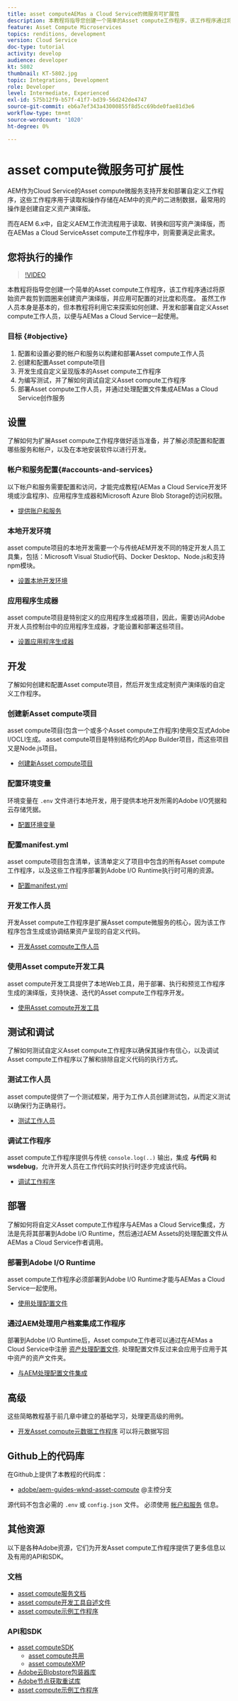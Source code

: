 ```yaml
---
title: asset computeAEMas a Cloud Service的微服务可扩展性
description: 本教程将指导您创建一个简单的Asset compute工作程序，该工作程序通过将原始资产裁剪到圆圈来创建资产演绎版，并应用可配置的对比度和亮度。 虽然工作人员本身是基本的，但本教程将利用它来探索如何创建、开发和部署自定义Asset compute工作人员，以便与AEMas a Cloud Service一起使用。
feature: Asset Compute Microservices
topics: renditions, development
version: Cloud Service
doc-type: tutorial
activity: develop
audience: developer
kt: 5802
thumbnail: KT-5802.jpg
topic: Integrations, Development
role: Developer
level: Intermediate, Experienced
exl-id: 575b12f9-b57f-41f7-bd39-56d242de4747
source-git-commit: eb6a7ef343a43000855f8d5cc69bde0fae81d3e6
workflow-type: tm+mt
source-wordcount: '1020'
ht-degree: 0%

---
```


# asset compute微服务可扩展性

AEM作为Cloud Service的Asset compute微服务支持开发和部署自定义工作程序，这些工作程序用于读取和操作存储在AEM中的资产的二进制数据，最常用的操作是创建自定义资产演绎版。

而在AEM 6.x中，自定义AEM工作流流程用于读取、转换和回写资产演绎版，而在AEMas a Cloud ServiceAsset compute工作程序中，则需要满足此需求。

## 您将执行的操作

>[!VIDEO](https://video.tv.adobe.com/v/40965?quality=12&learn=on)

本教程将指导您创建一个简单的Asset compute工作程序，该工作程序通过将原始资产裁剪到圆圈来创建资产演绎版，并应用可配置的对比度和亮度。 虽然工作人员本身是基本的，但本教程将利用它来探索如何创建、开发和部署自定义Asset compute工作人员，以便与AEMas a Cloud Service一起使用。

### 目标 {#objective}

1. 配置和设置必要的帐户和服务以构建和部署Asset compute工作人员
1. 创建和配置Asset compute项目
1. 开发生成自定义呈现版本的Asset compute工作程序
1. 为编写测试，并了解如何调试自定义Asset compute工作程序
1. 部署Asset compute工作人员，并通过处理配置文件集成AEMas a Cloud Service创作服务

## 设置

了解如何为扩展Asset compute工作程序做好适当准备，并了解必须配置和配置哪些服务和帐户，以及在本地安装软件以进行开发。

### 帐户和服务配置{#accounts-and-services}

以下帐户和服务需要配置和访问，才能完成教程(AEMas a Cloud Service开发环境或沙盒程序)、应用程序生成器和Microsoft Azure Blob Storage的访问权限。

+ [提供账户和服务](./set-up/accounts-and-services.md)

### 本地开发环境

asset compute项目的本地开发需要一个与传统AEM开发不同的特定开发人员工具集，包括：Microsoft Visual Studio代码、Docker Desktop、Node.js和支持npm模块。

+ [设置本地开发环境](./set-up/development-environment.md)

### 应用程序生成器

asset compute项目是特别定义的应用程序生成器项目，因此，需要访问Adobe开发人员控制台中的应用程序生成器，才能设置和部署这些项目。

+ [设置应用程序生成器](./set-up/app-builder.md)

## 开发

了解如何创建和配置Asset compute项目，然后开发生成定制资产演绎版的自定义工作程序。

### 创建新Asset compute项目

asset compute项目(包含一个或多个Asset compute工作程序)使用交互式Adobe I/OCLI生成。 asset compute项目是特别结构化的App Builder项目，而这些项目又是Node.js项目。

+ [创建新Asset compute项目](./develop/project.md)

### 配置环境变量

环境变量在 `.env` 文件进行本地开发，用于提供本地开发所需的Adobe I/O凭据和云存储凭据。

+ [配置环境变量](./develop/environment-variables.md)

### 配置manifest.yml

asset compute项目包含清单，该清单定义了项目中包含的所有Asset compute工作程序，以及这些工作程序部署到Adobe I/O Runtime执行时可用的资源。

+ [配置manifest.yml](./develop/manifest.md)

### 开发工作人员

开发Asset compute工作程序是扩展Asset compute微服务的核心，因为该工作程序包含生成或协调结果资产呈现的自定义代码。

+ [开发Asset compute工作人员](./develop/worker.md)

### 使用Asset compute开发工具

asset compute开发工具提供了本地Web工具，用于部署、执行和预览工作程序生成的演绎版，支持快速、迭代的Asset compute工作程序开发。

+ [使用Asset compute开发工具](./develop/development-tool.md)

## 测试和调试

了解如何测试自定义Asset compute工作程序以确保其操作有信心，以及调试Asset compute工作程序以了解和排除自定义代码的执行方式。

### 测试工作人员

asset compute提供了一个测试框架，用于为工作人员创建测试包，从而定义测试以确保行为正确易行。

+ [测试工作人员](./test-debug/test.md)

### 调试工作程序

asset compute工作程序提供与传统 `console.log(..)` 输出，集成 __与代码__ 和  __wsdebug__，允许开发人员在工作代码实时执行时逐步完成该代码。

+ [调试工作程序](./test-debug/debug.md)

## 部署

了解如何将自定义Asset compute工作程序与AEMas a Cloud Service集成，方法是先将其部署到Adobe I/O Runtime，然后通过AEM Assets的处理配置文件从AEMas a Cloud Service作者调用。

### 部署到Adobe I/O Runtime

asset compute工作程序必须部署到Adobe I/O Runtime才能与AEMas a Cloud Service一起使用。

+ [使用处理配置文件](./deploy/runtime.md)

### 通过AEM处理用户档案集成工作程序

部署到Adobe I/O Runtime后，Asset compute工作者可以通过在AEMas a Cloud Service中注册 [资产处理配置文件](../../assets/configuring/processing-profiles.md). 处理配置文件反过来会应用于应用于其中资产的资产文件夹。

+ [与AEM处理配置文件集成](./deploy/processing-profiles.md)

## 高级

这些简略教程基于前几章中建立的基础学习，处理更高级的用例。

+ [开发Asset compute元数据工作程序](./advanced/metadata.md) 可以将元数据写回

## Github上的代码库

在Github上提供了本教程的代码库：

+ [adobe/aem-guides-wknd-asset-compute](https://github.com/adobe/aem-guides-wknd-asset-compute) @主控分支

源代码不包含必需的 `.env` 或 `config.json` 文件。 必须使用 [帐户和服务](#accounts-and-services) 信息。

## 其他资源

以下是各种Adobe资源，它们为开发Asset compute工作程序提供了更多信息以及有用的API和SDK。

### 文档

+ [asset compute服务文档](https://experienceleague.adobe.com/docs/asset-compute/using/extend/understand-extensibility.html)
+ [asset compute开发工具自述文件](https://github.com/adobe/asset-compute-devtool)
+ [asset compute示例工作程序](https://github.com/adobe/asset-compute-example-workers)

### API和SDK

+ [asset computeSDK](https://github.com/adobe/asset-compute-sdk)
   + [asset compute共用](https://github.com/adobe/asset-compute-commons)
   + [asset computeXMP](https://github.com/adobe/asset-compute-xmp#readme)
+ [Adobe云Blobstore包装器库](https://github.com/adobe/node-cloud-blobstore-wrapper)
+ [Adobe节点获取重试库](https://github.com/adobe/node-fetch-retry)
+ [asset compute示例工作程序](https://github.com/adobe/asset-compute-example-workers)

